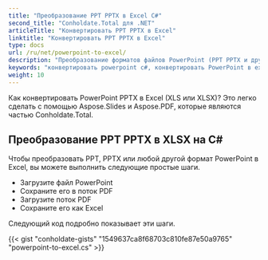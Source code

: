 ```yaml
---
title: "Преобразование PPT PPTX в Excel C#"
second_title: "Conholdate.Total для .NET"
articleTitle: "Конвертировать PPT PPTX в Excel"
linktitle: "Конвертировать PPT PPTX в Excel"
type: docs
url: /ru/net/powerpoint-to-excel/
description: "Преобразование форматов файлов PowerPoint (PPT PPTX и других) в форматы файлов Excel (XLS XLSX) на C#."
keywords: "конвертировать powerpoint c#, конвертировать PowerPoint в excel c#, конвертировать pptx в xlsx c#, конвертировать ppt в xls c#, .NET конвертировать ppt pptx, ppt в xlsx .net, pptx в xlsx asp .net, конвертер c# для ppt, конвертер c# для pptx , pptx в excel c#, слайды на листы"
weight: 10
---
```


Как конвертировать PowerPoint PPTX в Excel (XLS или XLSX)? Это легко сделать с помощью Aspose.Slides и Aspose.PDF, которые являются частью Conholdate.Total.

## **Преобразование PPT PPTX в XLSX на C#**
Чтобы преобразовать PPT, PPTX или любой другой формат PowerPoint в Excel, вы можете выполнить следующие простые шаги.

- Загрузите файл PowerPoint
- Сохраните его в поток PDF
- Загрузите поток PDF
- Сохраните его как Excel

Следующий код подробно показывает эти шаги.

{{< gist "conholdate-gists" "1549637ca8f68703c810fe87e50a9765" "powerpoint-to-excel.cs" >}}

